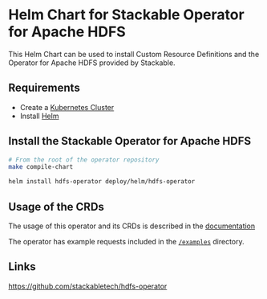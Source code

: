 # Helm Chart for Stackable Operator for Apache HDFS

This Helm Chart can be used to install Custom Resource Definitions and the Operator for Apache HDFS provided by Stackable.


## Requirements

- Create a [Kubernetes Cluster](../Readme.md)
- Install [Helm](https://helm.sh/docs/intro/install/)


## Install the Stackable Operator for Apache HDFS

```bash
# From the root of the operator repository
make compile-chart

helm install hdfs-operator deploy/helm/hdfs-operator
```


## Usage of the CRDs

The usage of this operator and its CRDs is described in the [documentation](https://docs.stackable.tech/hdfs/index.html)

The operator has example requests included in the [`/examples`](https://github.com/stackabletech/hdfs/operator/tree/main/examples) directory.


## Links

https://github.com/stackabletech/hdfs-operator


